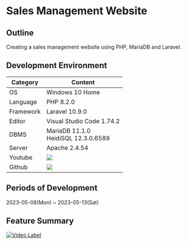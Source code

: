 # Sales Management Website

## Outline
Creating a sales management website using PHP, MariaDB and Laravel.   

## Development Environment
| Category | Content |
| --- | --- |
| OS | Windows 10 Home |
| Language | PHP 8.2.0 |
| Framework | Laravel 10.9.0 |
| Editor | Visual Studio Code 1.74.2 |
| DBMS | MariaDB 11.1.0 <br> HeidiSQL 12.3.0.6589|
| Server | Apache 2.4.54 |
| Youtube | <a href="https://youtu.be/0cmkkSvnMaA"><img src="https://img.shields.io/badge/YouTube-%23FF0000.svg?style=flat-square&logo=YouTube&logoColor=white"/></a>|
| Github | <a href="https://github.com/ces0028/Sales_Management-PHP-Laravel-Project"><img src="https://img.shields.io/badge/Github-F05032?style=flat-square&logo=github&logoColor=white"/></a> |

## Periods of Development
2023-05-08(Mon) ~ 2023-05-13(Sat)

## Feature Summary
[![Video Label](http://img.youtube.com/vi/0cmkkSvnMaA/0.jpg)](https://youtu.be/0cmkkSvnMaA)
